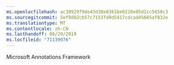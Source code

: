 ```yaml
---
ms.openlocfilehash: ac30929f9de43d30e0361be0220e05d2cc5658c3
ms.sourcegitcommit: 5ef0d02cb57c7153fd9d5417cdcad45665af832e
ms.translationtype: MT
ms.contentlocale: zh-CN
ms.lasthandoff: 08/29/2019
ms.locfileid: "71139076"
---
```

Microsoft Annotations Framework